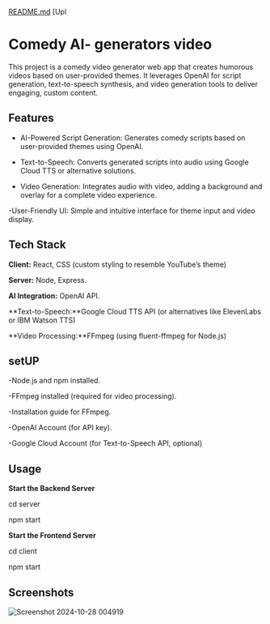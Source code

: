 [README.md](https://github.com/user-attachments/files/17540938/README.md)
[Upl
# Comedy AI- generators video
This project is a comedy video generator web app that creates humorous videos based on user-provided themes. It leverages OpenAI for script generation, text-to-speech synthesis, and video generation tools to deliver engaging, custom content.




## Features

- AI-Powered Script Generation: Generates comedy scripts based on user-provided themes using OpenAI.

- Text-to-Speech: Converts generated scripts into audio using Google Cloud TTS or alternative solutions.

- Video Generation: Integrates audio with video, adding a background and overlay for a complete video experience.

-User-Friendly UI: Simple and intuitive interface for theme input and video display.



## Tech Stack

**Client:** React, CSS (custom styling to resemble YouTube’s theme)

**Server:** Node, Express.

**AI Integration:** OpenAI API.

**Text-to-Speech:**Google Cloud TTS API (or alternatives like ElevenLabs or IBM Watson TTS)

**Video Processing:**FFmpeg (using fluent-ffmpeg for Node.js)


## setUP

-Node.js and npm installed.

-FFmpeg installed (required for video processing).

-Installation guide for FFmpeg.

-OpenAI Account (for API key).

-Google Cloud Account (for Text-to-Speech API, optional)

## Usage

**Start the Backend Server**

cd server

npm start

**Start the Frontend Server**

cd client

npm start




## Screenshots

![Screenshot 2024-10-28 004919](https://github.com/user-attachments/assets/b84f3c92-eb3c-4469-b4b1-91485ec05551)

